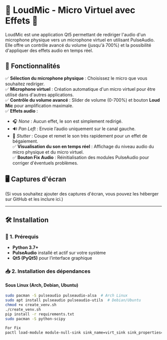 # 🎤 LoudMic - Micro Virtuel avec Effets 🎵  

LoudMic est une application Qt5 permettant de rediriger l'audio d'un microphone physique vers un microphone virtuel en utilisant PulseAudio.  
Elle offre un contrôle avancé du volume (jusqu'à 700%) et la possibilité d'appliquer des effets audio en temps réel.  

## 🚀 Fonctionnalités  
✅ **Sélection du microphone physique** : Choisissez le micro que vous souhaitez rediriger.  
✅ **Microphone virtuel** : Création automatique d'un micro virtuel pour être utilisé dans d'autres applications.  
✅ **Contrôle du volume avancé** : Slider de volume (0-700%) et bouton **Loud Mic** pour amplification maximale.  
✅ **Effets audio** :  
   - 🎧 *None* : Aucun effet, le son est simplement redirigé.  
   - 🔊 *Pan Left* : Envoie l’audio uniquement sur le canal gauche.  
   - 🎵 *Stutter* : Coupe et remet le son très rapidement pour un effet de bégaiement.  
✅ **Visualisation du son en temps réel** : Affichage du niveau audio du micro physique et du micro virtuel.  
✅ **Bouton Fix Audio** : Réinitialisation des modules PulseAudio pour corriger d'éventuels problèmes.  

## 🖥️ Captures d'écran  
(Si vous souhaitez ajouter des captures d'écran, vous pouvez les héberger sur GitHub et les inclure ici.)

---

## 🛠️ Installation  

### 🔽 1. Prérequis  
- **Python 3.7+**  
- **PulseAudio** installé et actif sur votre système  
- **Qt5 (PyQt5)** pour l’interface graphique  

### 📥 2. Installation des dépendances  

#### Sous Linux (Arch, Debian, Ubuntu)  

```bash
sudo pacman -S pulseaudio pulseaudio-alsa  # Arch Linux
sudo apt install pulseaudio pulseaudio-utils  # Debian/Ubuntu
chmod +x create_venv.sh
./create_venv.sh
pip install -r requirements.txt
sudo pacman -S python-scipy

For Fix
pactl load-module module-null-sink sink_name=virt_sink sink_properties=device.description=VirtualMic


